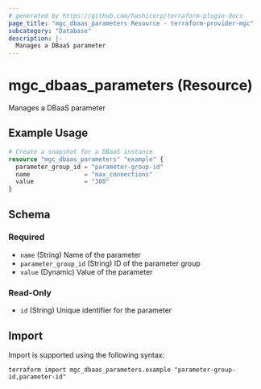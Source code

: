 ```yaml
---
# generated by https://github.com/hashicorp/terraform-plugin-docs
page_title: "mgc_dbaas_parameters Resource - terraform-provider-mgc"
subcategory: "Database"
description: |-
  Manages a DBaaS parameter
---
```


# mgc_dbaas_parameters (Resource)

Manages a DBaaS parameter

## Example Usage

```terraform
# Create a snapshot for a DBaaS instance
resource "mgc_dbaas_parameters" "example" {
  parameter_group_id = "parameter-group-id"
  name               = "max_connections"
  value              = "300"
}
```

<!-- schema generated by tfplugindocs -->
## Schema

### Required

- `name` (String) Name of the parameter
- `parameter_group_id` (String) ID of the parameter group
- `value` (Dynamic) Value of the parameter

### Read-Only

- `id` (String) Unique identifier for the parameter

## Import

Import is supported using the following syntax:

```shell
terraform import mgc_dbaas_parameters.example "parameter-group-id,parameter-id"
```
